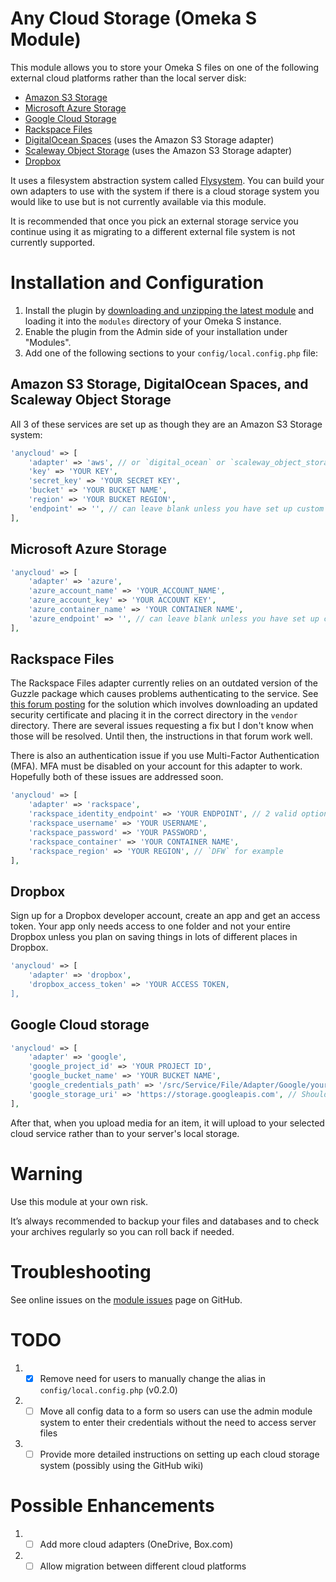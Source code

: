 # Any Cloud Storage (Omeka S Module)
This module allows you to store your Omeka S files on one of the following external cloud platforms rather than the local server disk:
* [Amazon S3 Storage](https://aws.amazon.com/s3/)
* [Microsoft Azure Storage](https://azure.microsoft.com/en-us/services/storage/)
* [Google Cloud Storage](https://cloud.google.com/storage/)
* [Rackspace Files](https://www.rackspace.com/cloud/files)
* [DigitalOcean Spaces](https://www.digitalocean.com/products/spaces/) (uses the Amazon S3 Storage adapter)
* [Scaleway Object Storage](https://www.scaleway.com/object-storage/) (uses the Amazon S3 Storage adapter)
* [Dropbox](https://www.dropbox.com)

It uses a filesystem abstraction system called [Flysystem](http://flysystem.thephpleague.com/docs/). You can build your own adapters to use with the system if there is a cloud storage system you would like to use but is not currently available via this module.

It is recommended that once you pick an external storage service you continue using it as migrating to a different external file system is not currently supported.

# Installation and Configuration
1. Install the plugin by [downloading and unzipping the latest module](https://github.com/HBLL-Collection-Development/omeka-s-any-cloud/releases) and loading it into the `modules` directory of your Omeka S instance.
2. Enable the plugin from the Admin side of your installation under "Modules".
3. Add one of the following sections to your `config/local.config.php` file:

## Amazon S3 Storage, DigitalOcean Spaces, and Scaleway Object Storage

All 3 of these services are set up as though they are an Amazon S3 Storage system:

```php
'anycloud' => [
    'adapter' => 'aws', // or `digital_ocean` or `scaleway_object_storage`
    'key' => 'YOUR KEY',
    'secret_key' => 'YOUR SECRET KEY',
    'bucket' => 'YOUR BUCKET NAME',
    'region' => 'YOUR BUCKET REGION',
    'endpoint' => '', // can leave blank unless you have set up custom endpoint URLs
],
```

## Microsoft Azure Storage

```php
'anycloud' => [
    'adapter' => 'azure',
    'azure_account_name' => 'YOUR_ACCOUNT_NAME',
    'azure_account_key' => 'YOUR ACCOUNT KEY',
    'azure_container_name' => 'YOUR CONTAINER NAME',
    'azure_endpoint' => '', // can leave blank unless you have set up custom endpoint URLs
],
```

## Rackspace Files

The Rackspace Files adapter currently relies on an outdated version of the Guzzle package which causes problems authenticating to the service. See [this forum posting](https://community.rackspace.com/products/f/dedicated-hybrid-hosting-forum/8674/rackspace-public-cloud-php-opencloud-sdk-errors-due-to-outdated-certificate-authority-list/14415#14415) for the solution which involves downloading an updated security certificate and placing it in the correct directory in the `vendor` directory. There are several issues requesting a fix but I don't know when those will be resolved. Until then, the instructions in that forum work well.

There is also an authentication issue if you use Multi-Factor Authentication (MFA). MFA must be disabled on your account for this adapter to work. Hopefully both of these issues are addressed soon.

```php
'anycloud' => [
    'adapter' => 'rackspace',
    'rackspace_identity_endpoint' => 'YOUR ENDPOINT', // 2 valid options are `US_IDENTITY_ENDPOINT` or `UK_IDENTITY_ENDPOINT`
    'rackspace_username' => 'YOUR USERNAME',
    'rackspace_password' => 'YOUR PASSWORD',
    'rackspace_container' => 'YOUR CONTAINER NAME',
    'rackspace_region' => 'YOUR REGION', // `DFW` for example
],
```

## Dropbox

Sign up for a Dropbox developer account, create an app and get an access token. Your app only needs access to one folder and not your entire Dropbox unless you plan on saving things in lots of different places in Dropbox.

```php
'anycloud' => [
    'adapter' => 'dropbox',
    'dropbox_access_token' => 'YOUR ACCESS TOKEN,
],
```

## Google Cloud storage

```php
'anycloud' => [
    'adapter' => 'google',
    'google_project_id' => 'YOUR PROJECT ID',
    'google_bucket_name' => 'YOUR BUCKET NAME',
    'google_credentials_path' => '/src/Service/File/Adapter/Google/your_authentication_credentials.json', // Can be downloaded from Google and must be stored in this directory of the module
    'google_storage_uri' => 'https://storage.googleapis.com', // Shouldn't need to change unless you have a custom URI setup
],
```

After that, when you upload media for an item, it will upload to your selected cloud service rather than to your server's local storage.

# Warning

Use this module at your own risk.

It’s always recommended to backup your files and databases and to check your archives regularly so you can roll back if needed.

# Troubleshooting

See online issues on the [module issues](https://github.com/HBLL-Collection-Development/omeka-s-any-cloud/issues) page on GitHub.

# TODO

1. - [X] Remove need for users to manually change the alias in `config/local.config.php` (v0.2.0)
2. - [ ] Move all config data to a form so users can use the admin module system to enter their credentials without the need to access server files
3. - [ ] Provide more detailed instructions on setting up each cloud storage system (possibly using the GitHub wiki)

# Possible Enhancements

1. - [ ] Add more cloud adapters (OneDrive, Box.com)
2. - [ ] Allow migration between different cloud platforms